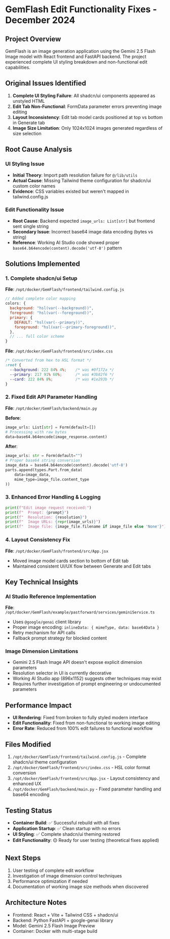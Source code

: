 # GemFlash Edit Functionality Fixes - December 2024

## Project Overview
GemFlash is an image generation application using the Gemini 2.5 Flash Image model with React frontend and FastAPI backend. The project experienced complete UI styling breakdown and non-functional edit capabilities.

## Original Issues Identified
1. **Complete UI Styling Failure**: All shadcn/ui components appeared as unstyled HTML
2. **Edit Tab Non-Functional**: FormData parameter errors preventing image editing
3. **Layout Inconsistency**: Edit tab model cards positioned at top vs bottom in Generate tab
4. **Image Size Limitation**: Only 1024x1024 images generated regardless of size selection

## Root Cause Analysis

### UI Styling Issue
- **Initial Theory**: Import path resolution failure for `@/lib/utils`
- **Actual Cause**: Missing Tailwind theme configuration for shadcn/ui custom color names
- **Evidence**: CSS variables existed but weren't mapped in tailwind.config.js

### Edit Functionality Issue
- **Root Cause**: Backend expected `image_urls: List[str]` but frontend sent single string
- **Secondary Issue**: Incorrect base64 image data encoding (bytes vs string)
- **Reference**: Working AI Studio code showed proper `base64.b64encode(content).decode('utf-8')` pattern

## Solutions Implemented

### 1. Complete shadcn/ui Setup
**File**: `/opt/docker/GemFlash/frontend/tailwind.config.js`
```javascript
// Added complete color mapping
colors: {
  background: "hsl(var(--background))",
  foreground: "hsl(var(--foreground))",
  primary: {
    DEFAULT: "hsl(var(--primary))",
    foreground: "hsl(var(--primary-foreground))",
  },
  // ... full color scheme
}
```

**File**: `/opt/docker/GemFlash/frontend/src/index.css`
```css
/* Converted from hex to HSL format */
:root {
  --background: 222 84% 4%;    /* was #0f172a */
  --primary: 217 91% 60%;      /* was #3b82f6 */
  --card: 222 84% 8%;          /* was #1e293b */
}
```

### 2. Fixed Edit API Parameter Handling
**File**: `/opt/docker/GemFlash/backend/main.py`

**Before**:
```python
image_urls: List[str] = Form(default=[])
# Processing with raw bytes
data=base64.b64encode(image_response.content)
```

**After**:
```python
image_urls: str = Form(default="")
# Proper base64 string conversion
image_data = base64.b64encode(content).decode('utf-8')
parts.append(types.Part.from_data(
    data=image_data,
    mime_type=image_file.content_type
))
```

### 3. Enhanced Error Handling & Logging
```python
print(f"Edit image request received:")
print(f"  Prompt: {prompt}")
print(f"  Resolution: {resolution}")
print(f"  Image URLs: {repr(image_urls)}")
print(f"  Image file: {image_file.filename if image_file else 'None'}")
```

### 4. Layout Consistency Fix
**File**: `/opt/docker/GemFlash/frontend/src/App.jsx`
- Moved image model cards section to bottom of Edit tab
- Maintained consistent UI/UX flow between Generate and Edit tabs

## Key Technical Insights

### AI Studio Reference Implementation
**File**: `/opt/docker/GemFlash/example/pastforward/services/geminiService.ts`
- Uses `@google/genai` client library
- Proper image encoding: `inlineData: { mimeType, data: base64Data }`
- Retry mechanism for API calls
- Fallback prompt strategy for blocked content

### Image Dimension Limitations
- Gemini 2.5 Flash Image API doesn't expose explicit dimension parameters
- Resolution selector in UI is currently decorative
- Working AI Studio app (896x1152) suggests other techniques may exist
- Requires further investigation of prompt engineering or undocumented parameters

## Performance Impact
- **UI Rendering**: Fixed from broken to fully styled modern interface
- **Edit Functionality**: Fixed from non-functional to working image editing
- **Error Rate**: Reduced from 100% edit failures to functional workflow

## Files Modified
1. `/opt/docker/GemFlash/frontend/tailwind.config.js` - Complete shadcn/ui theme configuration
2. `/opt/docker/GemFlash/frontend/src/index.css` - HSL color format conversion
3. `/opt/docker/GemFlash/frontend/src/App.jsx` - Layout consistency and enhanced UX
4. `/opt/docker/GemFlash/backend/main.py` - Fixed parameter handling and base64 encoding

## Testing Status
- **Container Build**: ✅ Successful rebuild with all fixes
- **Application Startup**: ✅ Clean startup with no errors
- **UI Styling**: ✅ Complete shadcn/ui theming restored
- **Edit Functionality**: 🟡 Ready for user testing (theoretical fixes applied)

## Next Steps
1. User testing of complete edit workflow
2. Investigation of image dimension control techniques
3. Performance optimization if needed
4. Documentation of working image size methods when discovered

## Architecture Notes
- Frontend: React + Vite + Tailwind CSS + shadcn/ui
- Backend: Python FastAPI + google-genai library
- Model: Gemini 2.5 Flash Image Preview
- Container: Docker with multi-stage build